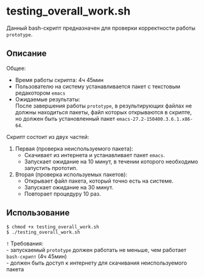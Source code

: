 # testing_overall_work.sh
Данный bash-скрипт предназначен для проверки корректности работы `prototype`.

## Описание ##
Общее: 
* Время работы скрипта: 4ч 45мин  
* Пользователю на систему устанавливается пакет с текстовым редакотором `emacs`
* Ожидаемые результаты:
  <br>После завершения работы `prototype`, в результирующих файлах не должны находиться пакеты, файл которых открываются в скрипте, но должен быть установленный пакет `emacs-27.2-150400.3.6.1.x86-64`.
          
Скрипт состоит из двух частей:
1. Первая (проверка неиспользуемого пакета):
      - Скачивает из интернета и устанавливает пакет `emacs`.
      - Запускает ожидание на 10 минут, в течении которого необходимо запустить прототип.
2. Вторая (проверка используемых пакетов):
      - Открывает файл пакета, который точно есть на системе.
      - Запускает ожидание на 30 минут.
      - Повторает процедуру 10 раз.

## Использование ##
```
$ chmod +x testing_overall_work.sh
$ ./testing_overall_work.sh
```
`!` Требования: 
<br>        - запускаемый `prototype` должен работать не меньше, чем работает `bash-скрипт` (4ч 45мин)
<br>        - должен быть доступ к интернету для скачивания неиспользуемого пакета
